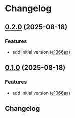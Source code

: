 # Changelog

## [0.2.0](https://github.com/CodelyTV/typescript-mcp-test-client/compare/v0.1.0...v0.2.0) (2025-08-18)


### Features

* add initial version ([e1366aa](https://github.com/CodelyTV/typescript-mcp-test-client/commit/e1366aaba676d3a29ec14a5a2a880d9e1fb8bf2a))

## [0.1.0](https://github.com/CodelyTV/typescript-mcp-test-client/compare/v0.0.1...v0.1.0) (2025-08-18)


### Features

* add initial version ([e1366aa](https://github.com/CodelyTV/typescript-mcp-test-client/commit/e1366aaba676d3a29ec14a5a2a880d9e1fb8bf2a))

## Changelog
